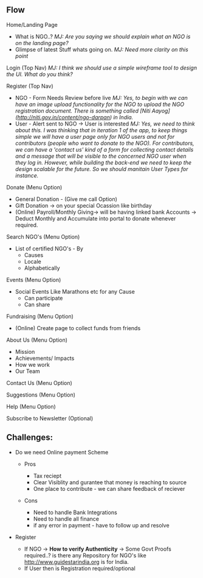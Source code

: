 ## Flow

Home/Landing Page
* What is NGO..? *MJ: Are you saying we should explain what an NGO is on the landing page?*
* Glimpse of latest Stuff whats going on. *MJ: Need more clarity on this point*

Login (Top Nav) *MJ: I think we should use a simple wireframe tool to design the UI. What do you think?*

Register (Top Nav)
* NGO - Form Needs Review before live *MJ: Yes, to begin with we can have an image upload functionality for the NGO to upload the NGO registration document. There is something called [Niti Aayog] (http://niti.gov.in/content/ngo-darpan) in India.*
* User - Alert sent to NGO -> User is interested *MJ: Yes, we need to think about this. I was thinking that in iteration 1 of the app, to keep things simple we will have a user page only for NGO users and not for contributors (people who want to donate to the NGO). For contributors, we can have a 'contact us' kind of a form for collecting contact details and a message that will be visible to the concerned NGO user when they log in. However, while building the back-end we need to keep the design scalable for the future. So we should manitain User Types for instance.*

Donate (Menu Option)
* General Donation - (Give me call Option)
* Gift Donation -> on your special Ocassion like birthday
* (Online) Payroll/Monthly Giving-> will be having linked bank Accounts -> Deduct Monthly and Accumulate into portal to donate whenever required.

Search NGO's (Menu Option)
* List of certified NGO's - By
    * Causes
    * Locale
    * Alphabetically

Events (Menu Option)
* Social Events Like Marathons etc for any Cause
    * Can participate
    * Can share

Fundraising (Menu Option)
* (Online) Create page to collect funds from friends

About Us (Menu Option)
* Mission
* Achievements/ Impacts
* How we work
* Our Team

Contact Us (Menu Option)

Suggestions (Menu Option)

Help (Menu Option)

Subscribe to Newsletter (Optional)

## Challenges:
* Do we need Online payment Scheme
    * Pros
        * Tax reciept
        * Clear Visiblity and gurantee that money is reaching to source
        * One place to contribute - we can share feedback of reciever
    
    * Cons
        * Need to handle Bank Integrations
        * Need to handle all finance
        * if any error in payment - have to follow up and resolve

* Register
    * If NGO -> **How to verify Authenticity** -> Some Govt Proofs required..? is there any Repository for NGO's like http://www.guidestarindia.org is for India.
    * If User then is Registration required/optional